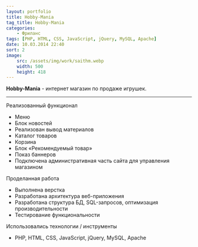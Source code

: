 ```yaml
---
layout: portfolio
title: Hobby-Mania
tag_title: Hobby-Mania
categories:
    - Фриланс
tags: [PHP, HTML, CSS, JavaScript, jQuery, MySQL, Apache]
date: 10.03.2014 22:40
sort: 2
image: 
    src: /assets/img/work/saithm.webp 
    width: 500
    height: 418
---
```


**Hobby-Mania** - интернет магазин по продаже игрушек.

---

Реализованный функционал

* Меню
* Блок новостей
* Реализован вывод материалов
* Каталог товаров
* Корзина
* Блок &laquo;Рекомендуемый товар&raquo;
* Показ баннеров
* Подключена административная часть сайта для управления магазином

Проделанная работа

* Выполнена верстка
* Разработана архитектура веб-приложения
* Разработана структура БД, SQL-запросов, оптимизация производительности
* Тестирование функциональности

Использовались технологии / инструменты

* PHP, HTML, CSS, JavaScript, jQuery, MySQL, Apache
